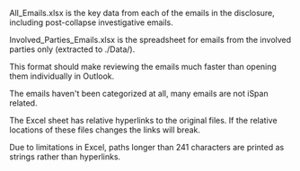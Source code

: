 All_Emails.xlsx is the key data from each of the emails in the disclosure, including post-collapse investigative emails.

Involved_Parties_Emails.xlsx is the spreadsheet for emails from the involved parties only (extracted to ./Data/).

This format should make reviewing the emails much faster than opening them individually in Outlook.

The emails haven't been categorized at all, many emails are not iSpan related.

The Excel sheet has relative hyperlinks to the original files. If the relative locations of these files changes the links will break. 

Due to limitations in Excel, paths longer than 241 characters are printed as strings rather than hyperlinks. 
